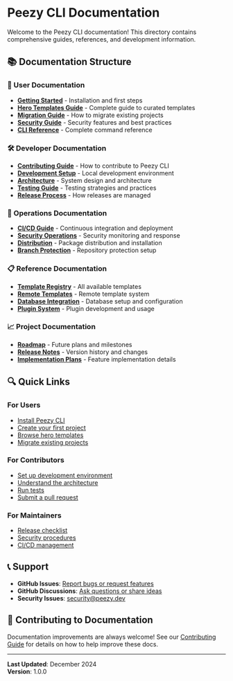 # Peezy CLI Documentation

Welcome to the Peezy CLI documentation! This directory contains comprehensive guides, references, and development information.

## 📚 Documentation Structure

### 🚀 User Documentation

- **[Getting Started](user/getting-started.md)** - Installation and first steps
- **[Hero Templates Guide](user/hero-templates.md)** - Complete guide to curated templates
- **[Migration Guide](user/migration.md)** - How to migrate existing projects
- **[Security Guide](user/security.md)** - Security features and best practices
- **[CLI Reference](user/cli-reference.md)** - Complete command reference

### 🛠️ Developer Documentation

- **[Contributing Guide](development/contributing.md)** - How to contribute to Peezy CLI
- **[Development Setup](development/setup.md)** - Local development environment
- **[Architecture](development/architecture.md)** - System design and architecture
- **[Testing Guide](development/testing.md)** - Testing strategies and practices
- **[Release Process](development/release-process.md)** - How releases are managed

### 🔧 Operations Documentation

- **[CI/CD Guide](operations/ci-cd.md)** - Continuous integration and deployment
- **[Security Operations](operations/security.md)** - Security monitoring and response
- **[Distribution](operations/distribution.md)** - Package distribution and installation
- **[Branch Protection](operations/branch-protection.md)** - Repository protection setup

### 📋 Reference Documentation

- **[Template Registry](reference/templates.md)** - All available templates
- **[Remote Templates](reference/remote-templates.md)** - Remote template system
- **[Database Integration](reference/database.md)** - Database setup and configuration
- **[Plugin System](reference/plugins.md)** - Plugin development and usage

### 📈 Project Documentation

- **[Roadmap](project/roadmap.md)** - Future plans and milestones
- **[Release Notes](project/releases/)** - Version history and changes
- **[Implementation Plans](project/implementation/)** - Feature implementation details

## 🔍 Quick Links

### For Users

- [Install Peezy CLI](user/getting-started.md#installation)
- [Create your first project](user/getting-started.md#quick-start)
- [Browse hero templates](user/hero-templates.md)
- [Migrate existing projects](user/migration.md)

### For Contributors

- [Set up development environment](development/setup.md)
- [Understand the architecture](development/architecture.md)
- [Run tests](development/testing.md)
- [Submit a pull request](development/contributing.md#pull-request-process)

### For Maintainers

- [Release checklist](development/release-process.md)
- [Security procedures](operations/security.md)
- [CI/CD management](operations/ci-cd.md)

## 📞 Support

- **GitHub Issues**: [Report bugs or request features](https://github.com/Sehnya/peezy-cli/issues)
- **GitHub Discussions**: [Ask questions or share ideas](https://github.com/Sehnya/peezy-cli/discussions)
- **Security Issues**: security@peezy.dev

## 🤝 Contributing to Documentation

Documentation improvements are always welcome! See our [Contributing Guide](development/contributing.md#documentation) for details on how to help improve these docs.

---

**Last Updated**: December 2024  
**Version**: 1.0.0
